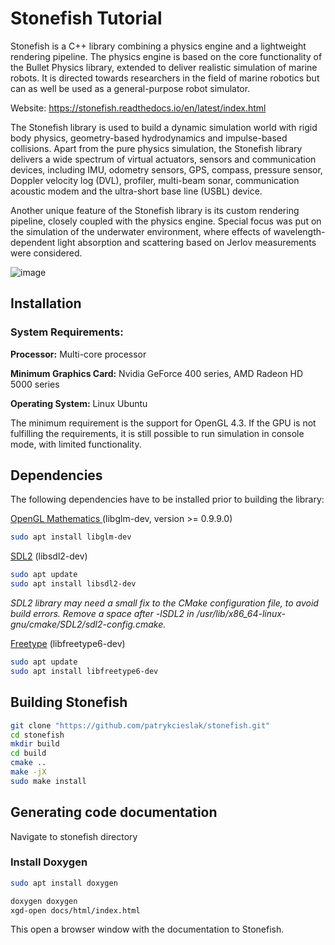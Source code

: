 # Stonefish Tutorial

Stonefish is a C++ library combining a physics engine and a lightweight rendering pipeline. The physics engine is based on the core functionality of the Bullet Physics library, extended to deliver realistic simulation of marine robots. It is directed towards researchers in the field of marine robotics but can as well be used as a general-purpose robot simulator. 

Website: https://stonefish.readthedocs.io/en/latest/index.html 

The Stonefish library is used to build a dynamic simulation world with rigid body physics, geometry-based hydrodynamics and impulse-based collisions. Apart from the pure physics simulation, the Stonefish library delivers a wide spectrum of virtual actuators, sensors and communication devices, including IMU, odometry sensors, GPS, compass, pressure sensor, Doppler velocity log (DVL), profiler, multi-beam sonar, communication acoustic modem and the ultra-short base line (USBL) device. 

Another unique feature of the Stonefish library is its custom rendering pipeline, closely coupled with the physics engine. Special focus was put on the simulation of the underwater environment, where effects of wavelength-dependent light absorption and scattering based on Jerlov measurements were considered. 

![image](https://github.com/robotecht/hwu-stonefish/assets/170650493/09901ae1-d80b-4085-a0aa-22610d915c46)

## Installation 
### System Requirements: 
**Processor:** Multi-core processor 

**Minimum Graphics Card:** Nvidia GeForce 400 series, AMD Radeon HD 5000 series 

**Operating System:** Linux Ubuntu 

The minimum requirement is the support for OpenGL 4.3. If the GPU is not fulfilling the requirements, it is still possible to run simulation in console mode, with limited functionality. 

## Dependencies 

The following dependencies have to be installed prior to building the library: 

[OpenGL Mathematics ](https://github.com/g-truc/glm) (libglm-dev, version >= 0.9.9.0)

```bash
sudo apt install libglm-dev
```


[SDL2](https://github.com/g-truc/glm) (libsdl2-dev)

```bash
sudo apt update
sudo apt install libsdl2-dev
```
_SDL2 library may need a small fix to the CMake configuration file, to avoid build errors. Remove a space after -lSDL2 in /usr/lib/x86_64-linux-gnu/cmake/SDL2/sdl2-config.cmake._

[Freetype](https://freetype.org/) (libfreetype6-dev)

```bash
sudo apt update
sudo apt install libfreetype6-dev
```
## Building Stonefish

```bash
git clone "https://github.com/patrykcieslak/stonefish.git"
cd stonefish
mkdir build
cd build
cmake ..
make -jX
sudo make install
```
## Generating code documentation
Navigate to stonefish directory

### Install Doxygen
```bash
sudo apt install doxygen
```

```bash
doxygen doxygen
xgd-open docs/html/index.html
```
This open a browser window with the documentation to Stonefish.




